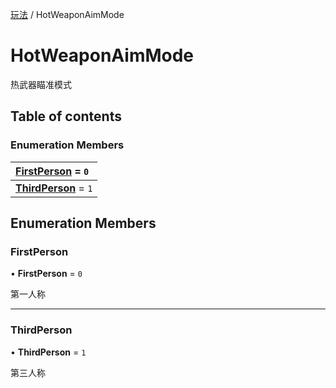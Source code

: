 [玩法](../groups/玩法.玩法.md) / HotWeaponAimMode

# HotWeaponAimMode <Badge type="tip" text="Enumeration" /> <Score text="HotWeaponAimMode" />

热武器瞄准模式

## Table of contents

### Enumeration Members <Score text="Enumeration" /> 
| **[FirstPerson](mw.HotWeaponAimMode.md#firstperson)** = ``0``  |
| :----- |
| **[ThirdPerson](mw.HotWeaponAimMode.md#thirdperson)** = ``1`` |

## Enumeration Members

### FirstPerson <Score text="FirstPerson" /> 

• **FirstPerson** = ``0``

第一人称

___

### ThirdPerson <Score text="ThirdPerson" /> 

• **ThirdPerson** = ``1``

第三人称
